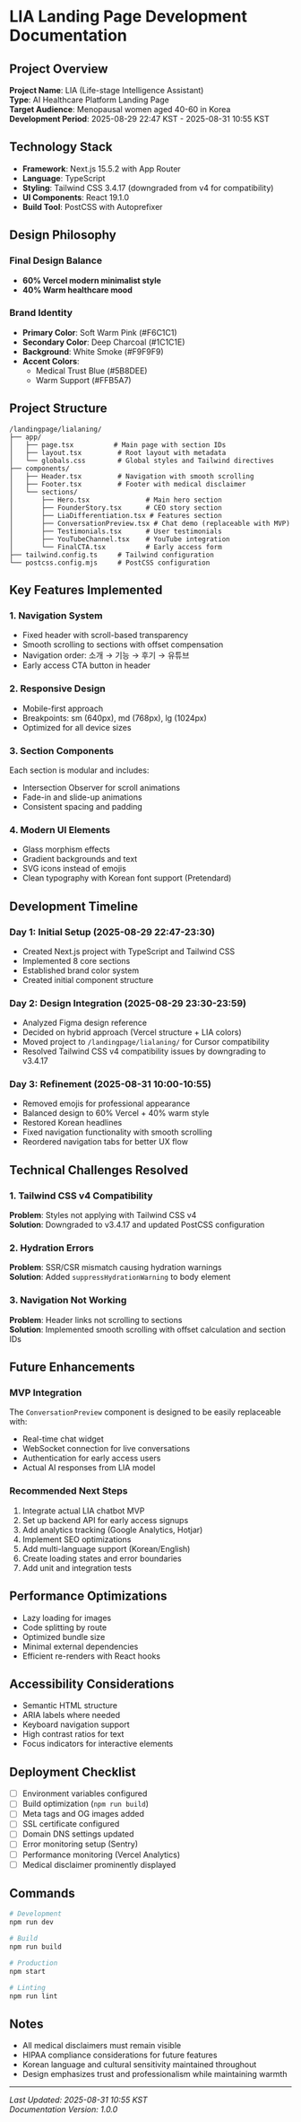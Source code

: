 # LIA Landing Page Development Documentation

## Project Overview
**Project Name**: LIA (Life-stage Intelligence Assistant)  
**Type**: AI Healthcare Platform Landing Page  
**Target Audience**: Menopausal women aged 40-60 in Korea  
**Development Period**: 2025-08-29 22:47 KST - 2025-08-31 10:55 KST

## Technology Stack
- **Framework**: Next.js 15.5.2 with App Router
- **Language**: TypeScript
- **Styling**: Tailwind CSS 3.4.17 (downgraded from v4 for compatibility)
- **UI Components**: React 19.1.0
- **Build Tool**: PostCSS with Autoprefixer

## Design Philosophy
### Final Design Balance
- **60% Vercel modern minimalist style**
- **40% Warm healthcare mood**

### Brand Identity
- **Primary Color**: Soft Warm Pink (#F6C1C1)
- **Secondary Color**: Deep Charcoal (#1C1C1E)
- **Background**: White Smoke (#F9F9F9)
- **Accent Colors**: 
  - Medical Trust Blue (#5B8DEE)
  - Warm Support (#FFB5A7)

## Project Structure
```
/landingpage/lialaning/
├── app/
│   ├── page.tsx          # Main page with section IDs
│   ├── layout.tsx         # Root layout with metadata
│   └── globals.css        # Global styles and Tailwind directives
├── components/
│   ├── Header.tsx         # Navigation with smooth scrolling
│   ├── Footer.tsx         # Footer with medical disclaimer
│   └── sections/
│       ├── Hero.tsx              # Main hero section
│       ├── FounderStory.tsx      # CEO story section
│       ├── LiaDifferentiation.tsx # Features section
│       ├── ConversationPreview.tsx # Chat demo (replaceable with MVP)
│       ├── Testimonials.tsx      # User testimonials
│       ├── YouTubeChannel.tsx    # YouTube integration
│       └── FinalCTA.tsx          # Early access form
├── tailwind.config.ts     # Tailwind configuration
└── postcss.config.mjs     # PostCSS configuration
```

## Key Features Implemented

### 1. Navigation System
- Fixed header with scroll-based transparency
- Smooth scrolling to sections with offset compensation
- Navigation order: 소개 → 기능 → 후기 → 유튜브
- Early access CTA button in header

### 2. Responsive Design
- Mobile-first approach
- Breakpoints: sm (640px), md (768px), lg (1024px)
- Optimized for all device sizes

### 3. Section Components
Each section is modular and includes:
- Intersection Observer for scroll animations
- Fade-in and slide-up animations
- Consistent spacing and padding

### 4. Modern UI Elements
- Glass morphism effects
- Gradient backgrounds and text
- SVG icons instead of emojis
- Clean typography with Korean font support (Pretendard)

## Development Timeline

### Day 1: Initial Setup (2025-08-29 22:47-23:30)
- Created Next.js project with TypeScript and Tailwind CSS
- Implemented 8 core sections
- Established brand color system
- Created initial component structure

### Day 2: Design Integration (2025-08-29 23:30-23:59)
- Analyzed Figma design reference
- Decided on hybrid approach (Vercel structure + LIA colors)
- Moved project to `/landingpage/lialaning/` for Cursor compatibility
- Resolved Tailwind CSS v4 compatibility issues by downgrading to v3.4.17

### Day 3: Refinement (2025-08-31 10:00-10:55)
- Removed emojis for professional appearance
- Balanced design to 60% Vercel + 40% warm style
- Restored Korean headlines
- Fixed navigation functionality with smooth scrolling
- Reordered navigation tabs for better UX flow

## Technical Challenges Resolved

### 1. Tailwind CSS v4 Compatibility
**Problem**: Styles not applying with Tailwind CSS v4  
**Solution**: Downgraded to v3.4.17 and updated PostCSS configuration

### 2. Hydration Errors
**Problem**: SSR/CSR mismatch causing hydration warnings  
**Solution**: Added `suppressHydrationWarning` to body element

### 3. Navigation Not Working
**Problem**: Header links not scrolling to sections  
**Solution**: Implemented smooth scrolling with offset calculation and section IDs

## Future Enhancements

### MVP Integration
The `ConversationPreview` component is designed to be easily replaceable with:
- Real-time chat widget
- WebSocket connection for live conversations
- Authentication for early access users
- Actual AI responses from LIA model

### Recommended Next Steps
1. Integrate actual LIA chatbot MVP
2. Set up backend API for early access signups
3. Add analytics tracking (Google Analytics, Hotjar)
4. Implement SEO optimizations
5. Add multi-language support (Korean/English)
6. Create loading states and error boundaries
7. Add unit and integration tests

## Performance Optimizations
- Lazy loading for images
- Code splitting by route
- Optimized bundle size
- Minimal external dependencies
- Efficient re-renders with React hooks

## Accessibility Considerations
- Semantic HTML structure
- ARIA labels where needed
- Keyboard navigation support
- High contrast ratios for text
- Focus indicators for interactive elements

## Deployment Checklist
- [ ] Environment variables configured
- [ ] Build optimization (`npm run build`)
- [ ] Meta tags and OG images added
- [ ] SSL certificate configured
- [ ] Domain DNS settings updated
- [ ] Error monitoring setup (Sentry)
- [ ] Performance monitoring (Vercel Analytics)
- [ ] Medical disclaimer prominently displayed

## Commands
```bash
# Development
npm run dev

# Build
npm run build

# Production
npm start

# Linting
npm run lint
```

## Notes
- All medical disclaimers must remain visible
- HIPAA compliance considerations for future features
- Korean language and cultural sensitivity maintained throughout
- Design emphasizes trust and professionalism while maintaining warmth

---
*Last Updated: 2025-08-31 10:55 KST*  
*Documentation Version: 1.0.0*